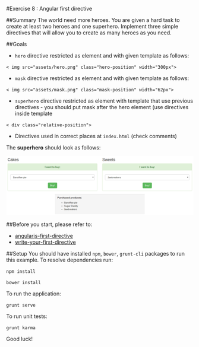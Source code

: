 #Exercise 8 : Angular first directive

##Summary
The world need more heroes. You are given a hard task to create at least two heroes and one superhero. Implement three simple directives that will
allow you to create as many heroes as you need.

##Goals

* `hero` directive restricted as element and with given template as follows: 

```
< img src="assets/hero.png" class="hero-position" width="300px">
```
* `mask` directive restricted as element and with given template as follows: 

```
< img src="assets/mask.png" class="mask-position" width="62px">
```
* `superhero` directive restricted as element with template that use previous directives  - you should put mask after the hero element (use directives inside
 template 

 ```
 < div class="relative-position">
  ```
* Directives used in correct places at `index.html` (check comments)

The **superhero** should look as follows:

![alt text](app/assets/example.png "Superhero")

##Before you start, please refer to:
* [angularjs-first-directive](https://egghead.io/lessons/angularjs-first-directive)
* [write-your-first-directive](https://egghead.io/lessons/write-your-first-directive)

##Setup
 You should have installed `npm`, `bower`, `grunt-cli`  packages to run this example. To resolve dependencies run:

```
npm install
```

```
bower install
```

To run the application:

```
grunt serve
```

To run unit tests:

```
grunt karma
```

Good luck!
